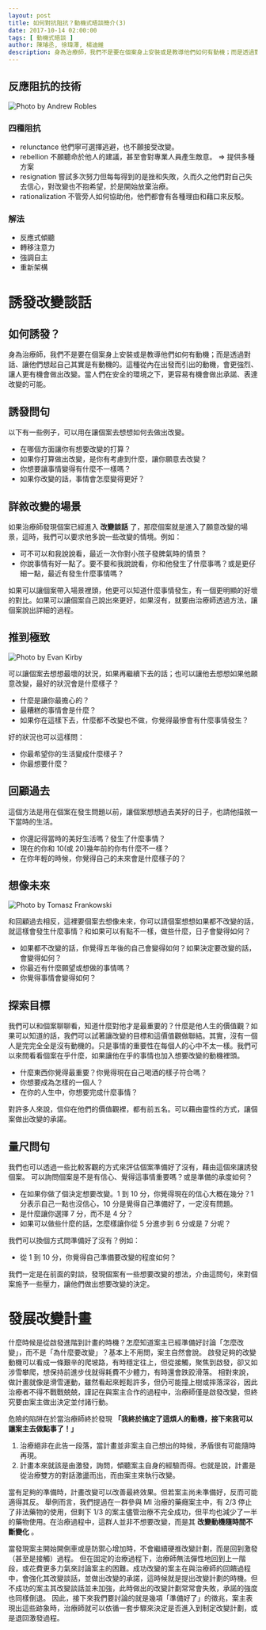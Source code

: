 ```yaml
---
layout: post
title: 如何對抗阻抗？動機式晤談簡介(3) 
date: 2017-10-14 02:00:00
tags: [ 動機式晤談 ]
author: 陳璿丞, 徐瑋澤, 楊迪維
description: 身為治療師，我們不是要在個案身上安裝或是教導他們如何有動機；而是透過對話、讓他們想起自己其實是有動機的。這種從內在出發而引出的動機，會更強烈、讓人更有機會做出改變。當人們在安全的環境之下，更容易有機會做出承諾、表達改變的可能。
---
```


反應阻抗的技術
--------------

![Photo by Andrew Robles](https://i.imgur.com/MnNl9Jz.jpg)

### 四種阻抗

-   relunctance 他們寧可選擇逃避，也不願接受改變。
-   rebellion 不願聽命於他人的建議，甚至會對專業人員產生敵意。 =&gt; 提供多種方案
-   resignation 嘗試多次努力但每每得到的是挫和失敗，久而久之他們對自己失去信心，對改變也不抱希望，於是開始放棄治療。
-   rationalization 不管旁人如何協助他，他們都會有各種理由和藉口來反駁。

### 解法

-   反應式傾聽
-   轉移注意力
-   強調自主
-   重新架構

<!--more-->

誘發改變談話
============

如何誘發？
----------

身為治療師，我們不是要在個案身上安裝或是教導他們如何有動機；而是透過對話、讓他們想起自己其實是有動機的。這種從內在出發而引出的動機，會更強烈、讓人更有機會做出改變。當人們在安全的環境之下，更容易有機會做出承諾、表達改變的可能。

誘發問句
--------

以下有一些例子，可以用在讓個案去想想如何去做出改變。

-   在哪個方面讓你有想要改變的打算？
-   如果你打算做出改變，是你有考慮到什麼，讓你願意去改變？
-   你想要讓事情變得有什麼不一樣嗎？
-   如果你改變的話，事情會怎麼變得更好？

詳敘改變的場景
--------------

如果治療師發現個案已經進入 **改變談話** 了，那麼個案就是進入了願意改變的場景，這時，我們可以要求他多說一些改變的情境。例如：

-   可不可以和我說說看，最近一次你對小孩子發脾氣時的情景？
-   你說事情有好一點了。要不要和我說說看，你和他發生了什麼事嗎？或是更仔細一點，最近有發生什麼事情嗎？

如果可以讓個案帶入場景裡頭，他更可以知道什麼事情發生，有一個更明顯的好壞的對比。如果可以讓個案自己說出來更好，如果沒有，就要由治療師透過方法，讓個案說出詳細的過程。

推到極致
--------

![Photo by Evan Kirby](https://i.imgur.com/ovaqUpu.jpg)

可以讓個案去想想最壞的狀況，如果再繼續下去的話；也可以讓他去想想如果他願意改變，最好的狀況會是什麼樣子？

-   什麼是讓你最擔心的？
-   最糟糕的事情會是什麼？
-   如果你在這樣下去，什麼都不改變也不做，你覺得最慘會有什麼事情發生？

好的狀況也可以這樣問：

-   你最希望你的生活變成什麼樣子？
-   你最想要什麼？

回顧過去
--------

這個方法是用在個案在發生問題以前，讓個案想想過去美好的日子，也請他描敘一下當時的生活。

-   你還記得當時的美好生活嗎？發生了什麼事情？
-   現在的你和 10(或 20)幾年前的你有什麼不一樣？
-   在你年輕的時候，你覺得自己的未來會是什麼樣子的？

想像未來
--------

![Photo by Tomasz Frankowski](https://i.imgur.com/eTwM8SV.jpg)

和回顧過去相反，這裡要個案去想像未來，你可以請個案想想如果都不改變的話，就這樣會發生什麼事情？和如果可以有點不一樣，做些什麼，日子會變得如何？

-   如果都不改變的話，你覺得五年後的自己會變得如何？如果決定要改變的話，會變得如何？
-   你最近有什麼願望或想做的事情嗎？
-   你覺得事情會變得如何？

探索目標
--------

我們可以和個案聊聊看，知道什麼對他才是最重要的？什麼是他人生的價值觀？如果可以知道的話，我們可以試著讓改變的目標和這價值觀做聯結。其實，沒有一個人是完完全全是沒有動機的。只是事情的重要性在每個人的心中不太一樣。我們可以來問看看個案在乎什麼，如果讓他在乎的事情也加入想要改變的動機裡頭。

-   什麼東西你覺得最重要？你覺得現在自己喝酒的樣子符合嗎？
-   你想要成為怎樣的一個人？
-   在你的人生中，你想要完成什麼事情？

對許多人來說，信仰在他們的價值觀裡，都有前五名。可以藉由靈性的方式，讓個案做出改變的承諾。

量尺問句
--------

我們也可以透過一些比較客觀的方式來評估個案準備好了沒有，藉由這個來讓誘發個案。 可以詢問個案是不是有信心、覺得這事情重要嗎？或是準備的承度如何？

-   在如果你做了個決定想要改變。1 到 10 分，你覺得現在的信心大概在幾分？1 分表示自己一點也沒信心，10 分是覺得自己準備好了，一定沒有問題。
-   是什麼讓你選擇 7 分，而不是 4 分？
-   如果可以做些什麼的話，怎麼樣讓你從 5 分進步到 6 分或是 7 分呢？

我們可以換個方式問準備好了沒有？例如：

-   從 1 到 10 分，你覺得自己準備要改變的程度如何？

我們一定是在前面的對談，發現個案有一些想要改變的想法，介由這問句，來對個案施予一些壓力，讓他們做出想要改變的決定。

發展改變計畫
============

什麼時候是從啟發進階到計畫的時機？怎麼知道案主已經準備好討論「怎麼改變」，而不是「為什麼要改變」？基本上不用問，案主自然會說。 啟發足夠的改變動機可以看成一條艱辛的爬坡路，有時穩定往上，但從接觸，聚焦到啟發，卻又如涉雪攀爬，想保持前進步伐就得耗費不少體力，有時還會跌跤滑落。 相對來說，做計畫就像是滑雪運動，雖然看起來輕鬆許多，但仍可能撞上樹或摔落深谷，因此治療者不得不戰戰兢兢，謹記在與案主合作的過程中，治療師僅是啟發改變，但終究要由案主做出決定並付諸行動。

危險的陷阱在於當治療師終於發現 **「我終於搞定了這煩人的動機，接下來我可以讓案主去做點事了！」**

1.  治療絕非在此告一段落，當計畫並非案主自己想出的時候，矛盾很有可能隨時再現。
2.  計畫本來就該是由激發，詢問，傾聽案主自身的經驗而得。也就是說，計畫是從治療雙方的對話激盪而出，而由案主來執行改變。

當有足夠的準備時，計畫改變可以改善最終效果。但若案主尚未準備好，反而可能適得其反。 舉例而言，我們提過在一群參與 MI 治療的藥癮案主中，有 2/3 停止了非法藥物的使用，但剩下 1/3 的案主儘管治療不完全成功，但平均也減少了一半的藥物使用。在治療過程中，這群人並非不想要改變，而是其 **改變動機隨時間不斷變化** 。

當發現案主開始開倒車或是防禦心增加時，不會繼續硬推改變計劃，而是回到激發（甚至是接觸）過程。 但在固定的治療過程下，治療師無法彈性地回到上一階段，或花費更多力氣來討論案主的困難。成功改變的案主在與治療師的回饋過程中，會強化其改變談話，並做出改變的承諾，這時候就是提出改變計劃的時機。但不成功的案主其改變談話並未加強，此時做出的改變計劃常常會失敗，承諾的強度也同樣倒退。 因此，接下來我們要討論的就是幾項「準備好了」的徵兆，案主表現出這些跡象時，治療師就可以依循一套步驟來決定是否進入到制定改變計劃，或是退回激發過程。

